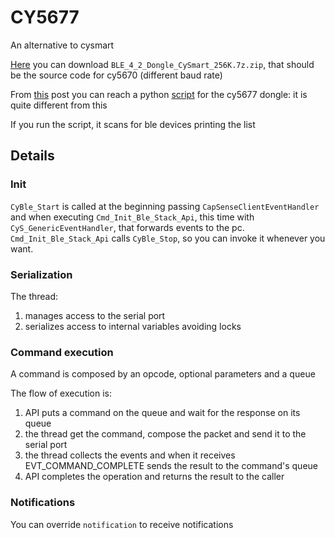 # CY5677
An alternative to cysmart

[Here](https://community.cypress.com/thread/36215) you can download
`BLE_4_2_Dongle_CySmart_256K.7z.zip`, that should be the source code
for cy5670 (different baud rate)

From [this](https://community.cypress.com/message/143227) post you can
reach  a python [script](https://github.com/odwdinc/Cy_BleBridge) for
the cy5677 dongle: it is quite different from this

If you run the script, it scans for ble devices printing the list

## Details

### Init

`CyBle_Start` is called at the beginning passing `CapSenseClientEventHandler` and
when executing `Cmd_Init_Ble_Stack_Api`, this time with `CyS_GenericEventHandler`, that
forwards events to the pc. `Cmd_Init_Ble_Stack_Api` calls `CyBle_Stop`, so 
you can invoke it whenever you want. 

### Serialization

The thread: 
1. manages access to the serial port 
2. serializes access to internal variables avoiding locks

### Command execution

A command is composed by an opcode, optional parameters and a queue

The flow of execution is:
1. API puts a command on the queue and wait for the response on its queue
2. the thread get the command, compose the packet and send it to the serial port
3. the thread collects the events and when it receives EVT_COMMAND_COMPLETE sends the result to the command's queue
4. API completes the operation and returns the result to the caller

### Notifications

You can override `notification` to receive notifications